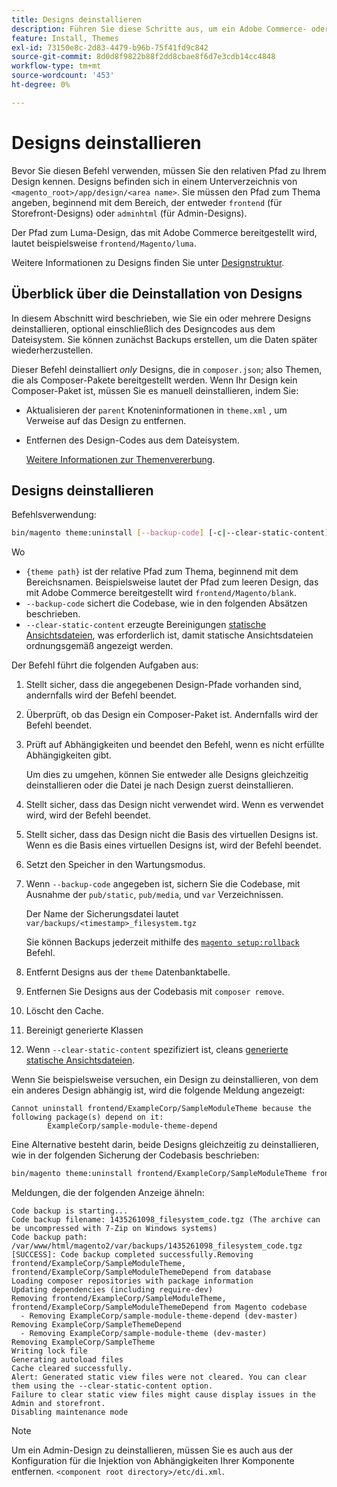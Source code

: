 ```yaml
---
title: Designs deinstallieren
description: Führen Sie diese Schritte aus, um ein Adobe Commerce- oder Magento Open Source-Design zu deinstallieren.
feature: Install, Themes
exl-id: 73150e8c-2d83-4479-b96b-75f41fd9c842
source-git-commit: 8d0d8f9822b88f2dd8cbae8f6d7e3cdb14cc4848
workflow-type: tm+mt
source-wordcount: '453'
ht-degree: 0%

---
```


# Designs deinstallieren

Bevor Sie diesen Befehl verwenden, müssen Sie den relativen Pfad zu Ihrem Design kennen. Designs befinden sich in einem Unterverzeichnis von `<magento_root>/app/design/<area name>`. Sie müssen den Pfad zum Thema angeben, beginnend mit dem Bereich, der entweder `frontend` (für Storefront-Designs) oder `adminhtml` (für Admin-Designs).

Der Pfad zum Luma-Design, das mit Adobe Commerce bereitgestellt wird, lautet beispielsweise `frontend/Magento/luma`.

Weitere Informationen zu Designs finden Sie unter [Designstruktur](https://developer.adobe.com/commerce/frontend-core/guide/themes/structure/).

## Überblick über die Deinstallation von Designs

In diesem Abschnitt wird beschrieben, wie Sie ein oder mehrere Designs deinstallieren, optional einschließlich des Designcodes aus dem Dateisystem. Sie können zunächst Backups erstellen, um die Daten später wiederherzustellen.

Dieser Befehl deinstalliert *only* Designs, die in `composer.json`; also Themen, die als Composer-Pakete bereitgestellt werden. Wenn Ihr Design kein Composer-Paket ist, müssen Sie es manuell deinstallieren, indem Sie:

* Aktualisieren der `parent` Knoteninformationen in `theme.xml` , um Verweise auf das Design zu entfernen.
* Entfernen des Design-Codes aus dem Dateisystem.

  [Weitere Informationen zur Themenvererbung](https://developer.adobe.com/commerce/frontend-core/guide/themes/inheritance/).

## Designs deinstallieren

Befehlsverwendung:

```bash
bin/magento theme:uninstall [--backup-code] [-c|--clear-static-content] {theme path} ... {theme path}
```

Wo

* `{theme path}` ist der relative Pfad zum Thema, beginnend mit dem Bereichsnamen. Beispielsweise lautet der Pfad zum leeren Design, das mit Adobe Commerce bereitgestellt wird `frontend/Magento/blank`.
* `--backup-code` sichert die Codebase, wie in den folgenden Absätzen beschrieben.
* `--clear-static-content` erzeugte Bereinigungen [statische Ansichtsdateien](../../configuration/cli/static-view-file-deployment.md), was erforderlich ist, damit statische Ansichtsdateien ordnungsgemäß angezeigt werden.

Der Befehl führt die folgenden Aufgaben aus:

1. Stellt sicher, dass die angegebenen Design-Pfade vorhanden sind, andernfalls wird der Befehl beendet.
1. Überprüft, ob das Design ein Composer-Paket ist. Andernfalls wird der Befehl beendet.
1. Prüft auf Abhängigkeiten und beendet den Befehl, wenn es nicht erfüllte Abhängigkeiten gibt.

   Um dies zu umgehen, können Sie entweder alle Designs gleichzeitig deinstallieren oder die Datei je nach Design zuerst deinstallieren.

1. Stellt sicher, dass das Design nicht verwendet wird. Wenn es verwendet wird, wird der Befehl beendet.
1. Stellt sicher, dass das Design nicht die Basis des virtuellen Designs ist. Wenn es die Basis eines virtuellen Designs ist, wird der Befehl beendet.
1. Setzt den Speicher in den Wartungsmodus.
1. Wenn `--backup-code` angegeben ist, sichern Sie die Codebase, mit Ausnahme der `pub/static`, `pub/media`, und `var` Verzeichnissen.

   Der Name der Sicherungsdatei lautet `var/backups/<timestamp>_filesystem.tgz`

   Sie können Backups jederzeit mithilfe des [`magento setup:rollback`](uninstall-modules.md#roll-back-the-file-system-database-or-media-files) Befehl.

1. Entfernt Designs aus der `theme` Datenbanktabelle.
1. Entfernen Sie Designs aus der Codebasis mit `composer remove`.
1. Löscht den Cache.
1. Bereinigt generierte Klassen
1. Wenn `--clear-static-content` spezifiziert ist, cleans [generierte statische Ansichtsdateien](../../configuration/cli/static-view-file-deployment.md).

Wenn Sie beispielsweise versuchen, ein Design zu deinstallieren, von dem ein anderes Design abhängig ist, wird die folgende Meldung angezeigt:

```terminal
Cannot uninstall frontend/ExampleCorp/SampleModuleTheme because the following package(s) depend on it:
        ExampleCorp/sample-module-theme-depend
```

Eine Alternative besteht darin, beide Designs gleichzeitig zu deinstallieren, wie in der folgenden Sicherung der Codebasis beschrieben:

```bash
bin/magento theme:uninstall frontend/ExampleCorp/SampleModuleTheme frontend/ExampleCorp/SampleModuleThemeDepend --backup-code
```

Meldungen, die der folgenden Anzeige ähneln:

```terminal
Code backup is starting...
Code backup filename: 1435261098_filesystem_code.tgz (The archive can be uncompressed with 7-Zip on Windows systems)
Code backup path: /var/www/html/magento2/var/backups/1435261098_filesystem_code.tgz
[SUCCESS]: Code backup completed successfully.Removing frontend/ExampleCorp/SampleModuleTheme, frontend/ExampleCorp/SampleModuleThemeDepend from database
Loading composer repositories with package information
Updating dependencies (including require-dev)
Removing frontend/ExampleCorp/SampleModuleTheme, frontend/ExampleCorp/SampleModuleThemeDepend from Magento codebase
  - Removing ExampleCorp/sample-module-theme-depend (dev-master)
Removing ExampleCorp/SampleThemeDepend
  - Removing ExampleCorp/sample-module-theme (dev-master)
Removing ExampleCorp/SampleTheme
Writing lock file
Generating autoload files
Cache cleared successfully.
Alert: Generated static view files were not cleared. You can clear them using the --clear-static-content option.
Failure to clear static view files might cause display issues in the Admin and storefront.
Disabling maintenance mode
```

>[!NOTE]
>
>Um ein Admin-Design zu deinstallieren, müssen Sie es auch aus der Konfiguration für die Injektion von Abhängigkeiten Ihrer Komponente entfernen. `<component root directory>/etc/di.xml`.
